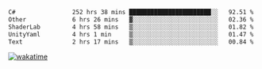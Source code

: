 <!--START_SECTION:waka-->

```txt
C#                252 hrs 38 mins ███████████████████████░░   92.51 %
Other             6 hrs 26 mins   ▓░░░░░░░░░░░░░░░░░░░░░░░░   02.36 %
ShaderLab         4 hrs 58 mins   ▒░░░░░░░░░░░░░░░░░░░░░░░░   01.82 %
UnityYaml         4 hrs 1 min     ▒░░░░░░░░░░░░░░░░░░░░░░░░   01.47 %
Text              2 hrs 17 mins   ▒░░░░░░░░░░░░░░░░░░░░░░░░   00.84 %
```

<!--END_SECTION:waka-->
[![wakatime](https://wakatime.com/badge/user/6c2f442e-41b4-42e3-bc06-d5d8203ad1da.svg)](https://wakatime.com/@6c2f442e-41b4-42e3-bc06-d5d8203ad1da)

